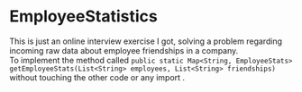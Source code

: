 # EmployeeStatistics
This is just an online interview exercise I got, solving a problem regarding incoming raw data about employee friendships in a company.
<br>
To implement the method called `public static Map<String, EmployeeStats> getEmployeeStats(List<String> employees, List<String> friendships)` without touching the other code or any import .
<br>
